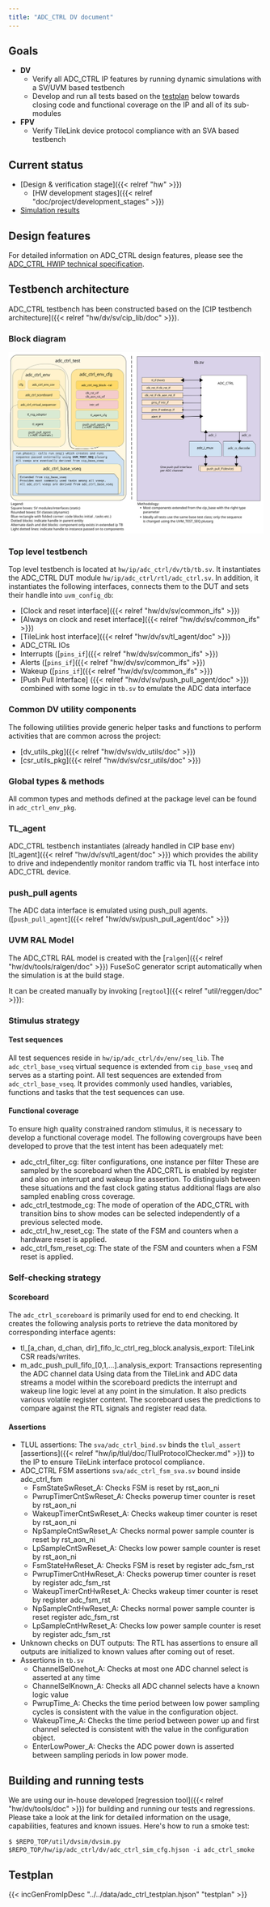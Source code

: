 ```yaml
---
title: "ADC_CTRL DV document"
---
```


## Goals
* **DV**
  * Verify all ADC_CTRL IP features by running dynamic simulations with a SV/UVM based testbench
  * Develop and run all tests based on the [testplan](#testplan) below towards closing code and functional coverage on the IP and all of its sub-modules
* **FPV**
  * Verify TileLink device protocol compliance with an SVA based testbench

## Current status
* [Design & verification stage]({{< relref "hw" >}})
  * [HW development stages]({{< relref "doc/project/development_stages" >}})
* [Simulation results](https://reports.opentitan.org/hw/ip/adc_ctrl/dv/latest/results.html)

## Design features
For detailed information on ADC_CTRL design features, please see the [ADC_CTRL HWIP technical specification]().

## Testbench architecture
ADC_CTRL testbench has been constructed based on the [CIP testbench architecture]({{< relref "hw/dv/sv/cip_lib/doc" >}}).

### Block diagram
![Block diagram](tb.svg)

### Top level testbench
Top level testbench is located at `hw/ip/adc_ctrl/dv/tb/tb.sv`. It instantiates the ADC_CTRL DUT module `hw/ip/adc_ctrl/rtl/adc_ctrl.sv`.
In addition, it instantiates the following interfaces, connects them to the DUT and sets their handle into `uvm_config_db`:
* [Clock and reset interface]({{< relref "hw/dv/sv/common_ifs" >}})
* [Always on clock and reset interface]({{< relref "hw/dv/sv/common_ifs" >}})
* [TileLink host interface]({{< relref "hw/dv/sv/tl_agent/doc" >}})
* ADC_CTRL IOs
* Interrupts ([`pins_if`]({{< relref "hw/dv/sv/common_ifs" >}})
* Alerts ([`pins_if`]({{< relref "hw/dv/sv/common_ifs" >}})
* Wakeup ([`pins_if`]({{< relref "hw/dv/sv/common_ifs" >}})
* [Push Pull Interface] ({{< relref "hw/dv/sv/push_pull_agent/doc" >}}) combined with some logic in `tb.sv` to emulate the ADC data interface

### Common DV utility components
The following utilities provide generic helper tasks and functions to perform activities that are common across the project:
* [dv_utils_pkg]({{< relref "hw/dv/sv/dv_utils/doc" >}})
* [csr_utils_pkg]({{< relref "hw/dv/sv/csr_utils/doc" >}})

### Global types & methods
All common types and methods defined at the package level can be found in
`adc_ctrl_env_pkg`.

### TL_agent
ADC_CTRL testbench instantiates (already handled in CIP base env) [tl_agent]({{< relref "hw/dv/sv/tl_agent/doc" >}})
which provides the ability to drive and independently monitor random traffic via
TL host interface into ADC_CTRL device.

### push_pull agents
The ADC data interface is emulated using push_pull agents. ([`push_pull_agent`]({{< relref "hw/dv/sv/push_pull_agent/doc" >}})

### UVM RAL Model
The ADC_CTRL RAL model is created with the [`ralgen`]({{< relref "hw/dv/tools/ralgen/doc" >}}) FuseSoC generator script automatically when the simulation is at the build stage.

It can be created manually by invoking [`regtool`]({{< relref "util/reggen/doc" >}}):

### Stimulus strategy
#### Test sequences
All test sequences reside in `hw/ip/adc_ctrl/dv/env/seq_lib`.
The `adc_ctrl_base_vseq` virtual sequence is extended from `cip_base_vseq` and serves as a starting point.
All test sequences are extended from `adc_ctrl_base_vseq`.
It provides commonly used handles, variables, functions and tasks that the test sequences can use.


#### Functional coverage
To ensure high quality constrained random stimulus, it is necessary to develop a functional coverage model.
The following covergroups have been developed to prove that the test intent has been adequately met:
* adc_ctrl_filter_cg: filter configurations, one instance per filter
These are sampled by the scoreboard when the ADC_CRTL is enabled by register and also on interrupt
and  wakeup line assertion. To distinguish between these situations and the fast clock gating
status additional flags are also sampled enabling cross coverage.
* adc_ctrl_testmode_cg: The mode of operation of the ADC_CTRL with transition bins to show modes can be selected
independently of a previous selected mode.
* adc_ctrl_hw_reset_cg: The state of the FSM and counters when a hardware reset is applied.
* adc_ctrl_fsm_reset_cg: The state of the FSM and counters when a FSM reset is applied.

### Self-checking strategy
#### Scoreboard
The `adc_ctrl_scoreboard` is primarily used for end to end checking.
It creates the following analysis ports to retrieve the data monitored by corresponding interface agents:
* tl_[a_chan, d_chan, dir]_fifo_lc_ctrl_reg_block.analysis_export: TileLink CSR reads/writes.
* m_adc_push_pull_fifo_[0,1,...].analysis_export: Transactions representing the ADC channel data
Using data from the TileLink and ADC data streams a model within the scoreboard predicts the interrupt and
wakeup line logic level at any point in the simulation. It also predicts various volatile register content.
The scoreboard uses the predictions to compare against the RTL signals and register read data.

#### Assertions
* TLUL assertions: The `sva/adc_ctrl_bind.sv` binds the `tlul_assert` [assertions]({{< relref "hw/ip/tlul/doc/TlulProtocolChecker.md" >}}) to the IP to ensure TileLink interface protocol compliance.
* ADC_CTRL FSM assertions `sva/adc_ctrl_fsm_sva.sv` bound inside adc_ctrl_fsm
  * FsmStateSwReset_A: Checks FSM is reset by rst_aon_ni
  * PwrupTimerCntSwReset_A: Checks powerup timer counter is reset by rst_aon_ni
  * WakeupTimerCntSwReset_A: Checks wakeup timer counter is reset by rst_aon_ni
  * NpSampleCntSwReset_A: Checks normal power sample counter is reset by rst_aon_ni
  * LpSampleCntSwReset_A: Checks low power sample counter is reset by rst_aon_ni
  * FsmStateHwReset_A: Checks FSM is reset by  register adc_fsm_rst
  * PwrupTimerCntHwReset_A: Checks powerup timer counter is reset by register adc_fsm_rst
  * WakeupTimerCntHwReset_A: Checks wakeup timer counter is reset by register adc_fsm_rst
  * NpSampleCntHwReset_A: Checks normal power sample counter is reset register adc_fsm_rst
  * LpSampleCntHwReset_A: Checks low power sample counter is reset by register adc_fsm_rst
* Unknown checks on DUT outputs: The RTL has assertions to ensure all outputs are
initialized to known values after coming out of reset.
* Assertions in `tb.sv`
  * ChannelSelOnehot_A: Checks at most one ADC channel select is asserted at any time
  * ChannelSelKnown_A: Checks all ADC channel selects have a known logic value
  * PwrupTime_A: Checks the time period between low power sampling cycles is consistent
  with the value in the configuration object.
  * WakeupTime_A: Checks the time period between power up and first channel selected
  is consistent with the value in the configuration object.
  * EnterLowPower_A: Checks the ADC power down is asserted between sampling periods in
  low power mode.


## Building and running tests
We are using our in-house developed [regression tool]({{< relref "hw/dv/tools/doc" >}}) for building and running our tests and regressions.
Please take a look at the link for detailed information on the usage, capabilities, features and known issues.
Here's how to run a smoke test:
```console
$ $REPO_TOP/util/dvsim/dvsim.py $REPO_TOP/hw/ip/adc_ctrl/dv/adc_ctrl_sim_cfg.hjson -i adc_ctrl_smoke
```

## Testplan
{{< incGenFromIpDesc "../../data/adc_ctrl_testplan.hjson" "testplan" >}}
